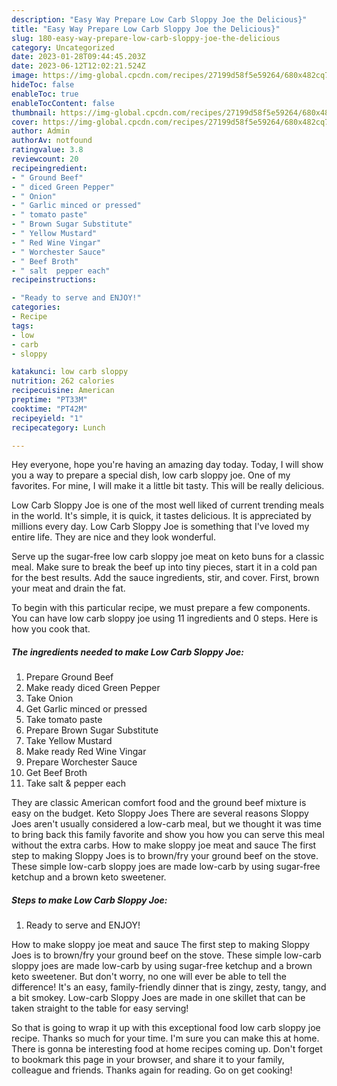 ```yaml
---
description: "Easy Way Prepare Low Carb Sloppy Joe the Delicious}"
title: "Easy Way Prepare Low Carb Sloppy Joe the Delicious}"
slug: 180-easy-way-prepare-low-carb-sloppy-joe-the-delicious
category: Uncategorized
date: 2023-01-28T09:44:45.203Z
date: 2023-06-12T12:02:21.524Z
image: https://img-global.cpcdn.com/recipes/27199d58f5e59264/680x482cq70/low-carb-sloppy-joe-recipe-main-photo.jpg
hideToc: false
enableToc: true
enableTocContent: false
thumbnail: https://img-global.cpcdn.com/recipes/27199d58f5e59264/680x482cq70/low-carb-sloppy-joe-recipe-main-photo.jpg
cover: https://img-global.cpcdn.com/recipes/27199d58f5e59264/680x482cq70/low-carb-sloppy-joe-recipe-main-photo.jpg
author: Admin
authorAv: notfound
ratingvalue: 3.8
reviewcount: 20
recipeingredient:
- " Ground Beef"
- " diced Green Pepper"
- " Onion"
- " Garlic minced or pressed"
- " tomato paste"
- " Brown Sugar Substitute"
- " Yellow Mustard"
- " Red Wine Vingar"
- " Worchester Sauce"
- " Beef Broth"
- " salt  pepper each"
recipeinstructions:

- "Ready to serve and ENJOY!"
categories:
- Recipe
tags:
- low
- carb
- sloppy

katakunci: low carb sloppy 
nutrition: 262 calories
recipecuisine: American
preptime: "PT33M"
cooktime: "PT42M"
recipeyield: "1"
recipecategory: Lunch

---
```



Hey everyone, hope you're having an amazing day today. Today, I will show you a way to prepare a special dish, low carb sloppy joe. One of my favorites. For mine, I will make it a little bit tasty. This will be really delicious.

Low Carb Sloppy Joe is one of the most well liked of current trending meals in the world. It's simple, it is quick, it tastes delicious. It is appreciated by millions every day. Low Carb Sloppy Joe is something that I've loved my entire life. They are nice and they look wonderful.

Serve up the sugar-free low carb sloppy joe meat on keto buns for a classic meal. Make sure to break the beef up into tiny pieces, start it in a cold pan for the best results. Add the sauce ingredients, stir, and cover. First, brown your meat and drain the fat.


To begin with this particular recipe, we must prepare a few components. You can have low carb sloppy joe using 11 ingredients and 0 steps. Here is how you cook that.

<!--inarticleads1-->

##### The ingredients needed to make Low Carb Sloppy Joe:

1. Prepare  Ground Beef
1. Make ready  diced Green Pepper
1. Take  Onion
1. Get  Garlic minced or pressed
1. Take  tomato paste
1. Prepare  Brown Sugar Substitute
1. Take  Yellow Mustard
1. Make ready  Red Wine Vingar
1. Prepare  Worchester Sauce
1. Get  Beef Broth
1. Take  salt &amp; pepper each


They are classic American comfort food and the ground beef mixture is easy on the budget. Keto Sloppy Joes There are several reasons Sloppy Joes aren&#39;t usually considered a low-carb meal, but we thought it was time to bring back this family favorite and show you how you can serve this meal without the extra carbs. How to make sloppy joe meat and sauce The first step to making Sloppy Joes is to brown/fry your ground beef on the stove. These simple low-carb sloppy joes are made low-carb by using sugar-free ketchup and a brown keto sweetener. 

<!--inarticleads2-->

##### Steps to make Low Carb Sloppy Joe:


1. Ready to serve and ENJOY!

How to make sloppy joe meat and sauce The first step to making Sloppy Joes is to brown/fry your ground beef on the stove. These simple low-carb sloppy joes are made low-carb by using sugar-free ketchup and a brown keto sweetener. But don&#39;t worry, no one will ever be able to tell the difference! It&#39;s an easy, family-friendly dinner that is zingy, zesty, tangy, and a bit smokey. Low-carb Sloppy Joes are made in one skillet that can be taken straight to the table for easy serving! 

So that is going to wrap it up with this exceptional food low carb sloppy joe recipe. Thanks so much for your time. I'm sure you can make this at home. There is gonna be interesting food at home recipes coming up. Don't forget to bookmark this page in your browser, and share it to your family, colleague and friends. Thanks again for reading. Go on get cooking!
